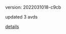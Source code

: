 version: 2022031018-c9cb

updated 3 avds

[details](https://github.com/0x74f917491bfa7ebfa379/ali_avd_db/blob/master/change_log/2022/03/10/18/c9cb.txt)